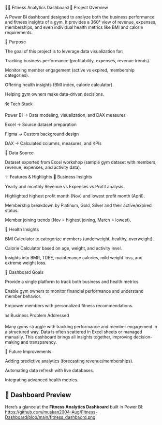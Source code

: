 🏋️‍♂️ Fitness Analytics Dashboard
📌 Project Overview

A Power BI dashboard designed to analyze both the business performance and fitness insights of a gym. It provides a 360° view of revenue, expenses, memberships, and even individual health metrics like BMI and calorie requirements.

🎯 Purpose

The goal of this project is to leverage data visualization for:

Tracking business performance (profitability, expenses, revenue trends).

Monitoring member engagement (active vs expired, membership categories).

Offering health insights (BMI index, calorie calculator).

Helping gym owners make data-driven decisions.

🛠️ Tech Stack

Power BI → Data modeling, visualization, and DAX measures

Excel → Source dataset preparation

Figma → Custom background design

DAX → Calculated columns, measures, and KPIs

📂 Data Source

Dataset exported from Excel workshop (sample gym dataset with members, revenue, expenses, and activity data).

✨ Features & Highlights
🔹 Business Insights

Yearly and monthly Revenue vs Expenses vs Profit analysis.

Highlighted highest profit month (Nov) and lowest profit month (April).

Membership breakdown by Platinum, Gold, Silver and their active/expired status.

Member joining trends (Nov = highest joining, March = lowest).

🔹 Health Insights

BMI Calculator to categorize members (underweight, healthy, overweight).

Calorie Calculator based on age, weight, and activity level.

Insights into BMR, TDEE, maintenance calories, mild weight loss, and extreme weight loss.

🔹 Dashboard Goals

Provide a single platform to track both business and health metrics.

Enable gym owners to monitor financial performance and understand member behavior.

Empower members with personalized fitness recommendations.

📊 Business Problem Addressed

Many gyms struggle with tracking performance and member engagement in a structured way. Data is often scattered in Excel sheets or managed manually. This dashboard brings all insights together, improving decision-making and transparency.

🚀 Future Improvements

Adding predictive analytics (forecasting revenue/memberships).

Automating data refresh with live databases.

Integrating advanced health metrics.

## 📸 Dashboard Preview  
Here’s a glance at the **Fitness Analytics Dashboard** built in Power BI:
https://github.com/muskan2004-Aug/Fitness-Dashboard/blob/main/fitness_dashbaord.png

